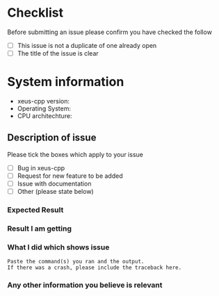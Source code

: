 # Checklist
Before submitting an issue please confirm you have checked the follow
- [ ] This issue is not a duplicate of one already open
- [ ] The title of the issue is clear

# System information
* xeus-cpp version:
* Operating System:
* CPU architechture:

## Description of issue
Please tick the boxes which apply to your issue
- [ ] Bug in xeus-cpp
- [ ] Request for new feature to be added
- [ ] Issue with documentation
- [ ] Other (please state below)

### Expected Result

### Result I am getting

### What I did which shows issue

```
Paste the command(s) you ran and the output.
If there was a crash, please include the traceback here.
```

### Any other information you believe is relevant
